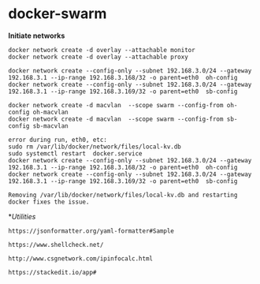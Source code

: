 # docker-swarm

**Initiate networks**
    
    docker network create -d overlay --attachable monitor
    docker network create -d overlay --attachable proxy
     
    docker network create --config-only --subnet 192.168.3.0/24 --gateway 192.168.3.1 --ip-range 192.168.3.168/32 -o parent=eth0  oh-config
    docker network create --config-only --subnet 192.168.3.0/24 --gateway 192.168.3.1 --ip-range 192.168.3.169/32 -o parent=eth0  sb-config

    docker network create -d macvlan  --scope swarm --config-from oh-config oh-macvlan
    docker network create -d macvlan  --scope swarm --config-from sb-config sb-macvlan    
    
    error during run, eth0, etc:
    sudo rm /var/lib/docker/network/files/local-kv.db
    sudo systemctl restart  docker.service
    docker network create --config-only --subnet 192.168.3.0/24 --gateway 192.168.3.1 --ip-range 192.168.3.168/32 -o parent=eth0  oh-config
    docker network create --config-only --subnet 192.168.3.0/24 --gateway 192.168.3.1 --ip-range 192.168.3.169/32 -o parent=eth0  sb-config
   
    Removing /var/lib/docker/network/files/local-kv.db and restarting docker fixes the issue.

**Utilities*
    
    https://jsonformatter.org/yaml-formatter#Sample
    
    https://www.shellcheck.net/
    
    http://www.csgnetwork.com/ipinfocalc.html
    
    https://stackedit.io/app#


